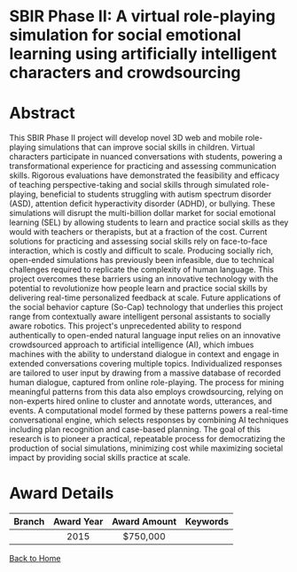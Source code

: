 
SBIR Phase II: A virtual role-playing simulation for social emotional learning using artificially intelligent characters and crowdsourcing
==========================================================================================================================================

# Abstract


This SBIR Phase II project will develop novel 3D web and mobile role-playing simulations that can improve social skills in children. Virtual characters participate in nuanced conversations with students, powering a transformational experience for practicing and assessing communication skills. Rigorous evaluations have demonstrated the feasibility and efficacy of teaching perspective-taking and social skills through simulated role-playing, beneficial to students struggling with autism spectrum disorder (ASD), attention deficit hyperactivity disorder (ADHD), or bullying. These simulations will disrupt the multi-billion dollar market for social emotional learning (SEL) by allowing students to learn and practice social skills as they would with teachers or therapists, but at a fraction of the cost. Current solutions for practicing and assessing social skills rely on face-to-face interaction, which is costly and difficult to scale. Producing socially rich, open-ended simulations has previously been infeasible, due to technical challenges required to replicate the complexity of human language. This project overcomes these barriers using an innovative technology with the potential to revolutionize how people learn and practice social skills by delivering real-time personalized feedback at scale. Future applications of the social behavior capture (So-Cap) technology that underlies this project range from contextually aware intelligent personal assistants to socially aware robotics. This project's unprecedented ability to respond authentically to open-ended natural language input relies on an innovative crowdsourced approach to artificial intelligence (AI), which imbues machines with the ability to understand dialogue in context and engage in extended conversations covering multiple topics. Individualized responses are tailored to user input by drawing from a massive database of recorded human dialogue, captured from online role-playing. The process for mining meaningful patterns from this data also employs crowdsourcing, relying on non-experts hired online to cluster and annotate words, utterances, and events. A computational model formed by these patterns powers a real-time conversational engine, which selects responses by combining AI techniques including plan recognition and case-based planning. The goal of this research is to pioneer a practical, repeatable process for democratizing the production of social simulations, minimizing cost while maximizing societal impact by providing social skills practice at scale.  

# Award Details

|Branch|Award Year|Award Amount|Keywords|
| :---: | :---: | :---: | :---: |
||2015|$750,000||
  
  


[Back to Home](https://github.com/chrischow/dod_sbir_awards/JT/#179)